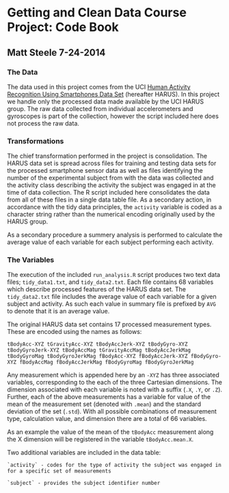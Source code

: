 # Getting and Clean Data Course Project: Code Book
## Matt Steele	    	 7-24-2014

### The Data 

The data used in this project comes from the UCI [Human Activity
Recognition Using Smartphones Data
Set](http://archive.ics.uci.edu/ml/datasets/Human+Activity+Recognition+Using+Smartphones)
(hereafter HARUS).  In this project we handle only the processed data made
available by the UCI HARUS group. The raw data collected from individual
accelerometers and gyroscopes is part of the collection, however the script
included here does not process the raw data.

### Transformations 

The chief transformation performed in the project is consolidation.  The HARUS
data set is spread across files for training and testing data sets for the
processed smartphone sensor data as well as files identifying the number of the
experimental subject from with the data was collected and the activity class
describing the activity the subject was engaged in at the time of data
collection. The R script included here consolidates the data from all of these
files in a single data table file. As a secondary action, in accordance with the
tidy data principles, the `activity` variable is coded as a character string
rather than the numerical encoding originally used by the HARUS group.

As a secondary procedure a summery analysis is performed to calculate the average value of each variable for each subject performing each activity.

### The Variables

The execution of the included `run_analysis.R` script produces two text data
files; `tidy_data1.txt`, and `tidy_data2.txt`. Each file contains 68 variables
which describe processed features of the HARUS data set. The `tidy_data2.txt`
file includes the average value of each variable for a given subject and
activity. As such each value in summary file is prefixed by `AVG` to denote that
it is an average value.

The original HARUS data set contains 17 processed measurement types. These are encoded using the names as follows:

`tBodyAcc-XYZ
tGravityAcc-XYZ
tBodyAccJerk-XYZ
tBodyGyro-XYZ
tBodyGyroJerk-XYZ
tBodyAccMag
tGravityAccMag
tBodyAccJerkMag
tBodyGyroMag
tBodyGyroJerkMag
fBodyAcc-XYZ
fBodyAccJerk-XYZ
fBodyGyro-XYZ
fBodyAccMag
fBodyAccJerkMag
fBodyGyroMag
fBodyGyroJerkMag`

Any measurement which is appended here by an `-XYZ` has three associated
variables, corresponding to the each of the three Cartesian dimensions. The
dimension associated with each variable is noted with a suffix (`.X`, `.Y`, or
`.Z`). Further, each of the above measurements has a variable for value of the
mean of the measurement set (denoted with `.mean`) and the standard deviation
of the set (`.std`). With all possible combinations of measurement type,
calculation value, and dimension there are a total of 66 variables.

As an example the value of the mean of the `tBodyAcc` measurement along the X
dimension will be registered in the variable `tBodyAcc.mean.X`.

Two additional variables are included in the data table:
    
    `activity` - codes for the type of activity the subject was engaged in for a specific set of measurements

    `subject` - provides the subject identifier number